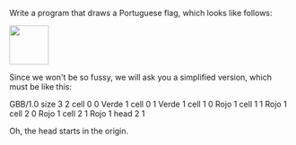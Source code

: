 Write a program that draws a Portuguese flag, which looks like follows:

<img src="http://upload.wikimedia.org/wikipedia/commons/5/5c/Flag_of_Portugal.svg" width="70">

Since we won't be so fussy, we will ask you a simplified version, which must be like this:

<gs-board>
  GBB/1.0
     size 3 2
     cell 0 0 Verde 1
     cell 0 1 Verde 1
     cell 1 0 Rojo 1
     cell 1 1 Rojo 1
     cell 2 0 Rojo 1
     cell 2 1 Rojo 1
     head 2 1
<gs-board>

Oh, the head starts in the origin.
